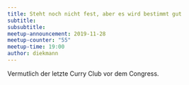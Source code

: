 ```yaml
---
title: Steht noch nicht fest, aber es wird bestimmt gut
subtitle: 
subsubtitle: 
meetup-announcement: 2019-11-28
meetup-counter: "55"
meetup-time: 19:00
author: diekmann
---
```


Vermutlich der letzte Curry Club vor dem Congress.
